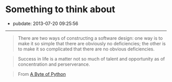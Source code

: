 # Something to think about

- pubdate: 2013-07-20 09:25:56

------

> There are two ways of constructing a software design: one way is to make it so simple that there are obviously no deficiencies; the other is to make it so complicated that there are no obvious deficiencies.

> Success in life is a matter not so much of talent and opportunity as of concentration and perserverance.

> From [A Byte of Python](http://swaroopch.com/notes/python/)
